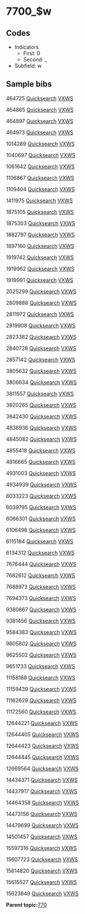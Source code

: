 # 7700\_$w

## Codes

-   Indicators
    -   First: 0
    -   Second: \_
-   Subfield: w

## Sample bibs

464725 [Quicksearch](https://search.library.yale.edu/catalog/464725) [VXWS](http://prodorbis.library.yale.edu:7014/vxws/GetHoldingsService?bibId=464725)

464865 [Quicksearch](https://search.library.yale.edu/catalog/464865) [VXWS](http://prodorbis.library.yale.edu:7014/vxws/GetHoldingsService?bibId=464865)

464897 [Quicksearch](https://search.library.yale.edu/catalog/464897) [VXWS](http://prodorbis.library.yale.edu:7014/vxws/GetHoldingsService?bibId=464897)

464973 [Quicksearch](https://search.library.yale.edu/catalog/464973) [VXWS](http://prodorbis.library.yale.edu:7014/vxws/GetHoldingsService?bibId=464973)

1014289 [Quicksearch](https://search.library.yale.edu/catalog/1014289) [VXWS](http://prodorbis.library.yale.edu:7014/vxws/GetHoldingsService?bibId=1014289)

1040697 [Quicksearch](https://search.library.yale.edu/catalog/1040697) [VXWS](http://prodorbis.library.yale.edu:7014/vxws/GetHoldingsService?bibId=1040697)

1061642 [Quicksearch](https://search.library.yale.edu/catalog/1061642) [VXWS](http://prodorbis.library.yale.edu:7014/vxws/GetHoldingsService?bibId=1061642)

1106867 [Quicksearch](https://search.library.yale.edu/catalog/1106867) [VXWS](http://prodorbis.library.yale.edu:7014/vxws/GetHoldingsService?bibId=1106867)

1109404 [Quicksearch](https://search.library.yale.edu/catalog/1109404) [VXWS](http://prodorbis.library.yale.edu:7014/vxws/GetHoldingsService?bibId=1109404)

1411975 [Quicksearch](https://search.library.yale.edu/catalog/1411975) [VXWS](http://prodorbis.library.yale.edu:7014/vxws/GetHoldingsService?bibId=1411975)

1875105 [Quicksearch](https://search.library.yale.edu/catalog/1875105) [VXWS](http://prodorbis.library.yale.edu:7014/vxws/GetHoldingsService?bibId=1875105)

1875303 [Quicksearch](https://search.library.yale.edu/catalog/1875303) [VXWS](http://prodorbis.library.yale.edu:7014/vxws/GetHoldingsService?bibId=1875303)

1882797 [Quicksearch](https://search.library.yale.edu/catalog/1882797) [VXWS](http://prodorbis.library.yale.edu:7014/vxws/GetHoldingsService?bibId=1882797)

1897160 [Quicksearch](https://search.library.yale.edu/catalog/1897160) [VXWS](http://prodorbis.library.yale.edu:7014/vxws/GetHoldingsService?bibId=1897160)

1919742 [Quicksearch](https://search.library.yale.edu/catalog/1919742) [VXWS](http://prodorbis.library.yale.edu:7014/vxws/GetHoldingsService?bibId=1919742)

1919962 [Quicksearch](https://search.library.yale.edu/catalog/1919962) [VXWS](http://prodorbis.library.yale.edu:7014/vxws/GetHoldingsService?bibId=1919962)

1919991 [Quicksearch](https://search.library.yale.edu/catalog/1919991) [VXWS](http://prodorbis.library.yale.edu:7014/vxws/GetHoldingsService?bibId=1919991)

2025299 [Quicksearch](https://search.library.yale.edu/catalog/2025299) [VXWS](http://prodorbis.library.yale.edu:7014/vxws/GetHoldingsService?bibId=2025299)

2809888 [Quicksearch](https://search.library.yale.edu/catalog/2809888) [VXWS](http://prodorbis.library.yale.edu:7014/vxws/GetHoldingsService?bibId=2809888)

2811972 [Quicksearch](https://search.library.yale.edu/catalog/2811972) [VXWS](http://prodorbis.library.yale.edu:7014/vxws/GetHoldingsService?bibId=2811972)

2819908 [Quicksearch](https://search.library.yale.edu/catalog/2819908) [VXWS](http://prodorbis.library.yale.edu:7014/vxws/GetHoldingsService?bibId=2819908)

2823382 [Quicksearch](https://search.library.yale.edu/catalog/2823382) [VXWS](http://prodorbis.library.yale.edu:7014/vxws/GetHoldingsService?bibId=2823382)

2840728 [Quicksearch](https://search.library.yale.edu/catalog/2840728) [VXWS](http://prodorbis.library.yale.edu:7014/vxws/GetHoldingsService?bibId=2840728)

2857142 [Quicksearch](https://search.library.yale.edu/catalog/2857142) [VXWS](http://prodorbis.library.yale.edu:7014/vxws/GetHoldingsService?bibId=2857142)

3805632 [Quicksearch](https://search.library.yale.edu/catalog/3805632) [VXWS](http://prodorbis.library.yale.edu:7014/vxws/GetHoldingsService?bibId=3805632)

3806634 [Quicksearch](https://search.library.yale.edu/catalog/3806634) [VXWS](http://prodorbis.library.yale.edu:7014/vxws/GetHoldingsService?bibId=3806634)

3811557 [Quicksearch](https://search.library.yale.edu/catalog/3811557) [VXWS](http://prodorbis.library.yale.edu:7014/vxws/GetHoldingsService?bibId=3811557)

3820265 [Quicksearch](https://search.library.yale.edu/catalog/3820265) [VXWS](http://prodorbis.library.yale.edu:7014/vxws/GetHoldingsService?bibId=3820265)

3842430 [Quicksearch](https://search.library.yale.edu/catalog/3842430) [VXWS](http://prodorbis.library.yale.edu:7014/vxws/GetHoldingsService?bibId=3842430)

4838936 [Quicksearch](https://search.library.yale.edu/catalog/4838936) [VXWS](http://prodorbis.library.yale.edu:7014/vxws/GetHoldingsService?bibId=4838936)

4845082 [Quicksearch](https://search.library.yale.edu/catalog/4845082) [VXWS](http://prodorbis.library.yale.edu:7014/vxws/GetHoldingsService?bibId=4845082)

4855418 [Quicksearch](https://search.library.yale.edu/catalog/4855418) [VXWS](http://prodorbis.library.yale.edu:7014/vxws/GetHoldingsService?bibId=4855418)

4916665 [Quicksearch](https://search.library.yale.edu/catalog/4916665) [VXWS](http://prodorbis.library.yale.edu:7014/vxws/GetHoldingsService?bibId=4916665)

4931003 [Quicksearch](https://search.library.yale.edu/catalog/4931003) [VXWS](http://prodorbis.library.yale.edu:7014/vxws/GetHoldingsService?bibId=4931003)

4934939 [Quicksearch](https://search.library.yale.edu/catalog/4934939) [VXWS](http://prodorbis.library.yale.edu:7014/vxws/GetHoldingsService?bibId=4934939)

6033223 [Quicksearch](https://search.library.yale.edu/catalog/6033223) [VXWS](http://prodorbis.library.yale.edu:7014/vxws/GetHoldingsService?bibId=6033223)

6039795 [Quicksearch](https://search.library.yale.edu/catalog/6039795) [VXWS](http://prodorbis.library.yale.edu:7014/vxws/GetHoldingsService?bibId=6039795)

6066301 [Quicksearch](https://search.library.yale.edu/catalog/6066301) [VXWS](http://prodorbis.library.yale.edu:7014/vxws/GetHoldingsService?bibId=6066301)

6106498 [Quicksearch](https://search.library.yale.edu/catalog/6106498) [VXWS](http://prodorbis.library.yale.edu:7014/vxws/GetHoldingsService?bibId=6106498)

6115184 [Quicksearch](https://search.library.yale.edu/catalog/6115184) [VXWS](http://prodorbis.library.yale.edu:7014/vxws/GetHoldingsService?bibId=6115184)

6134312 [Quicksearch](https://search.library.yale.edu/catalog/6134312) [VXWS](http://prodorbis.library.yale.edu:7014/vxws/GetHoldingsService?bibId=6134312)

7676444 [Quicksearch](https://search.library.yale.edu/catalog/7676444) [VXWS](http://prodorbis.library.yale.edu:7014/vxws/GetHoldingsService?bibId=7676444)

7682612 [Quicksearch](https://search.library.yale.edu/catalog/7682612) [VXWS](http://prodorbis.library.yale.edu:7014/vxws/GetHoldingsService?bibId=7682612)

7688973 [Quicksearch](https://search.library.yale.edu/catalog/7688973) [VXWS](http://prodorbis.library.yale.edu:7014/vxws/GetHoldingsService?bibId=7688973)

7694373 [Quicksearch](https://search.library.yale.edu/catalog/7694373) [VXWS](http://prodorbis.library.yale.edu:7014/vxws/GetHoldingsService?bibId=7694373)

9380867 [Quicksearch](https://search.library.yale.edu/catalog/9380867) [VXWS](http://prodorbis.library.yale.edu:7014/vxws/GetHoldingsService?bibId=9380867)

9381456 [Quicksearch](https://search.library.yale.edu/catalog/9381456) [VXWS](http://prodorbis.library.yale.edu:7014/vxws/GetHoldingsService?bibId=9381456)

9584383 [Quicksearch](https://search.library.yale.edu/catalog/9584383) [VXWS](http://prodorbis.library.yale.edu:7014/vxws/GetHoldingsService?bibId=9584383)

9605802 [Quicksearch](https://search.library.yale.edu/catalog/9605802) [VXWS](http://prodorbis.library.yale.edu:7014/vxws/GetHoldingsService?bibId=9605802)

9625502 [Quicksearch](https://search.library.yale.edu/catalog/9625502) [VXWS](http://prodorbis.library.yale.edu:7014/vxws/GetHoldingsService?bibId=9625502)

9651733 [Quicksearch](https://search.library.yale.edu/catalog/9651733) [VXWS](http://prodorbis.library.yale.edu:7014/vxws/GetHoldingsService?bibId=9651733)

11158188 [Quicksearch](https://search.library.yale.edu/catalog/11158188) [VXWS](http://prodorbis.library.yale.edu:7014/vxws/GetHoldingsService?bibId=11158188)

11159439 [Quicksearch](https://search.library.yale.edu/catalog/11159439) [VXWS](http://prodorbis.library.yale.edu:7014/vxws/GetHoldingsService?bibId=11159439)

11162629 [Quicksearch](https://search.library.yale.edu/catalog/11162629) [VXWS](http://prodorbis.library.yale.edu:7014/vxws/GetHoldingsService?bibId=11162629)

11172560 [Quicksearch](https://search.library.yale.edu/catalog/11172560) [VXWS](http://prodorbis.library.yale.edu:7014/vxws/GetHoldingsService?bibId=11172560)

12644221 [Quicksearch](https://search.library.yale.edu/catalog/12644221) [VXWS](http://prodorbis.library.yale.edu:7014/vxws/GetHoldingsService?bibId=12644221)

12644405 [Quicksearch](https://search.library.yale.edu/catalog/12644405) [VXWS](http://prodorbis.library.yale.edu:7014/vxws/GetHoldingsService?bibId=12644405)

12644423 [Quicksearch](https://search.library.yale.edu/catalog/12644423) [VXWS](http://prodorbis.library.yale.edu:7014/vxws/GetHoldingsService?bibId=12644423)

12644445 [Quicksearch](https://search.library.yale.edu/catalog/12644445) [VXWS](http://prodorbis.library.yale.edu:7014/vxws/GetHoldingsService?bibId=12644445)

12669564 [Quicksearch](https://search.library.yale.edu/catalog/12669564) [VXWS](http://prodorbis.library.yale.edu:7014/vxws/GetHoldingsService?bibId=12669564)

14434371 [Quicksearch](https://search.library.yale.edu/catalog/14434371) [VXWS](http://prodorbis.library.yale.edu:7014/vxws/GetHoldingsService?bibId=14434371)

14437917 [Quicksearch](https://search.library.yale.edu/catalog/14437917) [VXWS](http://prodorbis.library.yale.edu:7014/vxws/GetHoldingsService?bibId=14437917)

14464358 [Quicksearch](https://search.library.yale.edu/catalog/14464358) [VXWS](http://prodorbis.library.yale.edu:7014/vxws/GetHoldingsService?bibId=14464358)

14473156 [Quicksearch](https://search.library.yale.edu/catalog/14473156) [VXWS](http://prodorbis.library.yale.edu:7014/vxws/GetHoldingsService?bibId=14473156)

14479699 [Quicksearch](https://search.library.yale.edu/catalog/14479699) [VXWS](http://prodorbis.library.yale.edu:7014/vxws/GetHoldingsService?bibId=14479699)

14501457 [Quicksearch](https://search.library.yale.edu/catalog/14501457) [VXWS](http://prodorbis.library.yale.edu:7014/vxws/GetHoldingsService?bibId=14501457)

15597316 [Quicksearch](https://search.library.yale.edu/catalog/15597316) [VXWS](http://prodorbis.library.yale.edu:7014/vxws/GetHoldingsService?bibId=15597316)

15607723 [Quicksearch](https://search.library.yale.edu/catalog/15607723) [VXWS](http://prodorbis.library.yale.edu:7014/vxws/GetHoldingsService?bibId=15607723)

15614820 [Quicksearch](https://search.library.yale.edu/catalog/15614820) [VXWS](http://prodorbis.library.yale.edu:7014/vxws/GetHoldingsService?bibId=15614820)

15615527 [Quicksearch](https://search.library.yale.edu/catalog/15615527) [VXWS](http://prodorbis.library.yale.edu:7014/vxws/GetHoldingsService?bibId=15615527)

15623849 [Quicksearch](https://search.library.yale.edu/catalog/15623849) [VXWS](http://prodorbis.library.yale.edu:7014/vxws/GetHoldingsService?bibId=15623849)

**Parent topic:**[770](../../tags/770/770.md)

